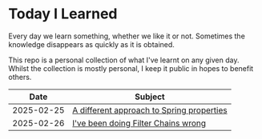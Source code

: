 # Today I Learned

Every day we learn something, whether we like it or not. Sometimes the knowledge disappears as quickly as it is obtained.

This repo is a personal collection of what I've learnt on any given day. Whilst the collection is mostly personal, I keep it public in hopes to benefit others.

| Date       | Subject                                                                                                     |
| ---------- | ----------------------------------------------------------------------------------------------------------- |
| 2025-02-25 | [A different approach to Spring properties](/topics/A%20different%20approach%20to%20Spring%20properties.md) |
| 2025-02-26 | [I've been doing Filter Chains wrong](/topics/ive-been-doing-filter-chains-wrong.md)                        |
